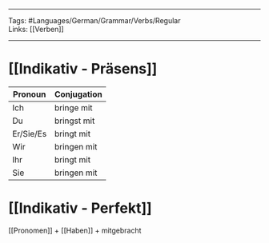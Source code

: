 ___
Tags: #Languages/German/Grammar/Verbs/Regular  
Links: [[Verben]]
___
# [[Indikativ - Präsens]]
Pronoun|Conjugation
------------ | ------------
Ich | bringe mit
Du | bringst mit
Er/Sie/Es | bringt mit
Wir | bringen mit
Ihr | bringt mit
Sie | bringen mit


# [[Indikativ - Perfekt]]
[[Pronomen]] + [[Haben]] + mitgebracht